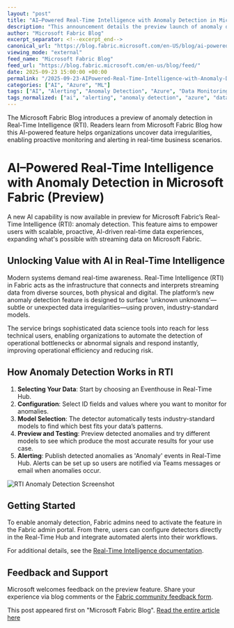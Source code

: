 ```yaml
---
layout: "post"
title: "AI–Powered Real-Time Intelligence with Anomaly Detection in Microsoft Fabric (Preview)"
description: "This announcement details the preview launch of anomaly detection in Microsoft Fabric’s Real-Time Intelligence (RTI). The blog explains how this AI-driven feature democratizes streaming data anomaly detection, enabling proactive intelligence and operational efficiency. Learn how users can detect irregularities, set up alerts, and integrate real-time insights using Fabric’s Eventhouse and Real-Time Hub."
author: "Microsoft Fabric Blog"
excerpt_separator: <!--excerpt_end-->
canonical_url: "https://blog.fabric.microsoft.com/en-US/blog/ai-powered-real-time-intelligence-with-anomaly-detection-preview/"
viewing_mode: "external"
feed_name: "Microsoft Fabric Blog"
feed_url: "https://blog.fabric.microsoft.com/en-us/blog/feed/"
date: 2025-09-23 15:00:00 +00:00
permalink: "/2025-09-23-AIPowered-Real-Time-Intelligence-with-Anomaly-Detection-in-Microsoft-Fabric-Preview.html"
categories: ["AI", "Azure", "ML"]
tags: ["AI", "Alerting", "Anomaly Detection", "Azure", "Data Monitoring", "Data Science", "Eventhouse", "Machine Learning Models", "Microsoft Azure", "Microsoft Fabric", "ML", "News", "Operational Intelligence", "Real Time Hub", "Real Time Intelligence", "Streaming Data", "Teams Integration"]
tags_normalized: ["ai", "alerting", "anomaly detection", "azure", "data monitoring", "data science", "eventhouse", "machine learning models", "microsoft azure", "microsoft fabric", "ml", "news", "operational intelligence", "real time hub", "real time intelligence", "streaming data", "teams integration"]
---
```


The Microsoft Fabric Blog introduces a preview of anomaly detection in Real-Time Intelligence (RTI). Readers learn from Microsoft Fabric Blog how this AI-powered feature helps organizations uncover data irregularities, enabling proactive monitoring and alerting in real-time business scenarios.<!--excerpt_end-->

# AI–Powered Real-Time Intelligence with Anomaly Detection in Microsoft Fabric (Preview)

A new AI capability is now available in preview for Microsoft Fabric’s Real-Time Intelligence (RTI): anomaly detection. This feature aims to empower users with scalable, proactive, AI-driven real-time data experiences, expanding what's possible with streaming data on Microsoft Fabric.

## Unlocking Value with AI in Real-Time Intelligence

Modern systems demand real-time awareness. Real-Time Intelligence (RTI) in Fabric acts as the infrastructure that connects and interprets streaming data from diverse sources, both physical and digital. The platform’s new anomaly detection feature is designed to surface ‘unknown unknowns’—subtle or unexpected data irregularities—using proven, industry-standard models.

The service brings sophisticated data science tools into reach for less technical users, enabling organizations to automate the detection of operational bottlenecks or abnormal signals and respond instantly, improving operational efficiency and reducing risk.

## How Anomaly Detection Works in RTI

1. **Selecting Your Data**: Start by choosing an Eventhouse in Real-Time Hub.
2. **Configuration**: Select ID fields and values where you want to monitor for anomalies.
3. **Model Selection**: The detector automatically tests industry-standard models to find which best fits your data’s patterns.
4. **Preview and Testing**: Preview detected anomalies and try different models to see which produce the most accurate results for your use case.
5. **Alerting**: Publish detected anomalies as 'Anomaly' events in Real-Time Hub. Alerts can be set up so users are notified via Teams messages or email when anomalies occur.

![RTI Anomaly Detection Screenshot](//dataplatformblogwebfd-d3h9cbawf0h8ecgf.b01.azurefd.net/wp-content/uploads/2025/09/image-16.png)

## Getting Started

To enable anomaly detection, Fabric admins need to activate the feature in the Fabric admin portal. From there, users can configure detectors directly in the Real-Time Hub and integrate automated alerts into their workflows.

For additional details, see the [Real-Time Intelligence documentation](https://learn.microsoft.com/fabric/real-time-intelligence/overview).

## Feedback and Support

Microsoft welcomes feedback on the preview feature. Share your experience via blog comments or the [Fabric community feedback form](https://community.fabric.microsoft.com).

This post appeared first on "Microsoft Fabric Blog". [Read the entire article here](https://blog.fabric.microsoft.com/en-US/blog/ai-powered-real-time-intelligence-with-anomaly-detection-preview/)
